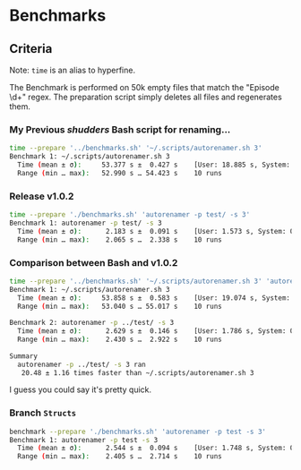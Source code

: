 # Benchmarks
## Criteria

Note: `time` is an alias to hyperfine.

The Benchmark is performed on 50k empty files that match the "Episode \d+" regex. The preparation script simply deletes all files and regenerates them.
### My Previous ***shudders*** Bash script for renaming...
```bash
time --prepare '../benchmarks.sh' '~/.scripts/autorenamer.sh 3'
Benchmark 1: ~/.scripts/autorenamer.sh 3
  Time (mean ± σ):     53.377 s ±  0.427 s    [User: 18.885 s, System: 35.567 s]
  Range (min … max):   52.990 s … 54.423 s    10 runs
```

### Release v1.0.2


```bash
time --prepare './benchmarks.sh' 'autorenamer -p test/ -s 3'              
Benchmark 1: autorenamer -p test/ -s 3
  Time (mean ± σ):      2.183 s ±  0.091 s    [User: 1.573 s, System: 0.580 s]
  Range (min … max):    2.065 s …  2.338 s    10 runs
```
### Comparison between Bash and v1.0.2

```bash
time --prepare '../benchmarks.sh' '~/.scripts/autorenamer.sh 3' 'autorenamer -p ../test/ -s 3'
Benchmark 1: ~/.scripts/autorenamer.sh 3
  Time (mean ± σ):     53.858 s ±  0.583 s    [User: 19.074 s, System: 35.896 s]
  Range (min … max):   53.040 s … 55.017 s    10 runs
 
Benchmark 2: autorenamer -p ../test/ -s 3
  Time (mean ± σ):      2.629 s ±  0.146 s    [User: 1.786 s, System: 0.774 s]
  Range (min … max):    2.430 s …  2.922 s    10 runs
 
Summary
  autorenamer -p ../test/ -s 3 ran
   20.48 ± 1.16 times faster than ~/.scripts/autorenamer.sh 3
```
I guess you could say it's pretty quick.


### Branch `Structs`

```bash
benchmark --prepare './benchmarks.sh' 'autorenamer -p test -s 3' 
Benchmark 1: autorenamer -p test -s 3
  Time (mean ± σ):      2.544 s ±  0.094 s    [User: 1.748 s, System: 0.690 s]
  Range (min … max):    2.405 s …  2.714 s    10 runs
```

